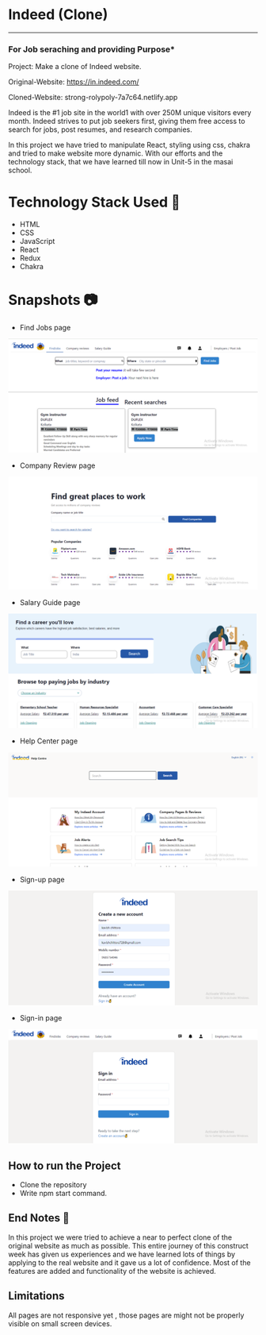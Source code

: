 # Indeed (Clone)
-----
### For Job seraching and providing Purpose*
Project: Make a clone of Indeed website.

Original-Website: https://in.indeed.com/

Cloned-Website: strong-rolypoly-7a7c64.netlify.app

Indeed is the #1 job site in the world1 with over 250M unique visitors every month. Indeed strives to put job seekers first, giving them free access to search for jobs, post resumes, and research companies.

In this project we have tried to manipulate React, styling using css, chakra and tried to make website more dynamic. With our efforts and the technology stack, that we have learned till now in Unit-5 in the masai school.

# Technology Stack Used 🌟
* HTML
* CSS
* JavaScript
* React
* Redux
* Chakra

# Snapshots 📷
* Find Jobs page

![Find Jobs page](https://github.com/kavish729/Indeed---Clone/blob/master/public/Findjobs.PNG?raw=true)

* Company Review page

![Company Review page](https://github.com/kavish729/Indeed---Clone/blob/master/public/companyreview.PNG?raw=true)

* Salary Guide page

![Salary Guide page](https://github.com/kavish729/Indeed---Clone/blob/master/public/Salaryguide.PNG?raw=true)

* Help Center page

![Help Center page](https://github.com/kavish729/Indeed---Clone/blob/master/public/Helpcenter.PNG?raw=true)

* Sign-up page

![Sign-up page](https://github.com/kavish729/Indeed---Clone/blob/master/public/Signup.PNG?raw=true)

* Sign-in page

![Sign-in page](https://github.com/kavish729/Indeed---Clone/blob/master/public/Signin.PNG?raw=true)

## How to run the Project
* Clone the repository
* Write npm start command.

## End Notes 📑
In this project we were tried to achieve a near to perfect clone of the original website as much as possible. This entire journey of this construct week has given us experiences and we have learned lots of things by applying to the real website and it gave us a lot of confidence. Most of the features are added and functionality of the website is achieved.

## Limitations
All pages are not responsive yet , those pages are might not be properly visible on small screen devices.
